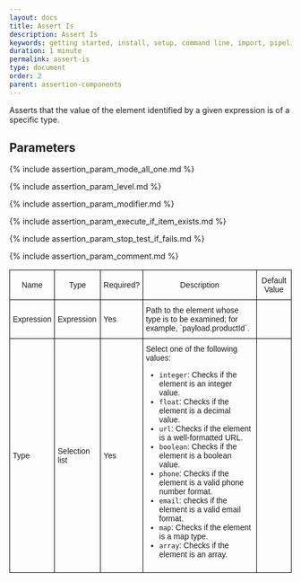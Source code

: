 ```yaml
---
layout: docs
title: Assert Is
description: Assert Is
keywords: getting started, install, setup, command line, import, pipeline, update, samples, help
duration: 1 minute
permalink: assert-is
type: document
order: 2
parent: assertion-components
---
```


Asserts that the value of the element identified by a given expression is of a specific type.

<style type="text/css">
.docsTable  {border-collapse:collapse;border-spacing:0;}
.docsTable td{font-family:Arial, sans-serif;font-size:14px;padding:10px 5px;border-style:solid;border-width:1px;overflow:hidden;word-break:normal;border-color:black;}
.docsTable th{font-family:Arial, sans-serif;font-size:14px;font-weight:normal;padding:10px 5px;border-style:solid;border-width:1px;overflow:hidden;word-break:normal;border-color:black;}
.docsTable .docsTableBorder{border-color:inherit;text-align:left}
<!-- @media screen and (max-width: 767px) {.tg {width: auto !important;}.tg col {width: auto !important;}.tg-wrap {overflow-x: auto;-webkit-overflow-scrolling: touch;}} --></style>

## Parameters
<div class="docsTable-wrap"><table class="docsTable">
  <tr>
    <th> Name </th>
    <th> Type </th>
    <th> Required? </th>
    <th> Description </th>
    <th> Default Value </th>
 <tr>
<tr>
    <td> Expression </td>
    <td> Expression </td>
    <td> Yes </td>
    <td> Path to the element whose type is to be examined; for example, `payload.productId`. </td>
    <td></td>
  </tr>
  <tr>
    <td> Type </td>
    <td> Selection list </td>
    <td> Yes </td>
    <td> Select one of the following values:
      <ul>
       <li><code>integer</code>: Checks if the element is an integer value.</li>
       <li><code>float</code>: Checks if the element is a decimal value.</li>
       <li><code>url</code>: Checks if the element is a well-formatted URL.</li>
       <li><code>boolean</code>: Checks if the element is a boolean value.</li>
       <li><code>phone</code>: Checks if the element is a valid phone number format.</li>
       <li><code>email</code>: checks if the element is a valid email format.</li>
       <li><code>map</code>: Checks if the element is a map type.</li>
       <li><code>array</code>: Checks if the element is an array.</li>
      </ul>
    </td>
    <td></td>
  </tr>
  
  {% include assertion_param_mode_all_one.md %}
  
  {% include assertion_param_level.md %}
  
  {% include assertion_param_modifier.md %} 
  
  {% include assertion_param_execute_if_item_exists.md %}
   
  {% include assertion_param_stop_test_if_fails.md %}
  
  {% include assertion_param_comment.md %}
  
  
<!-- </table></div> -->

